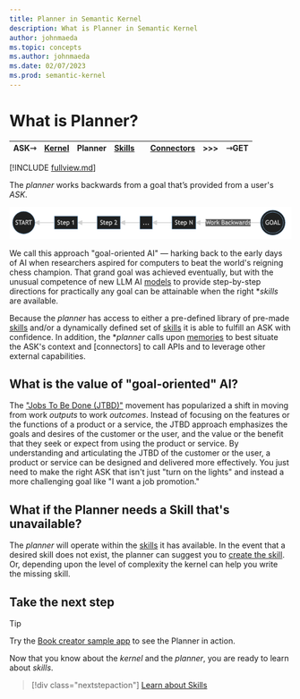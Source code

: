 ```yaml
---
title: Planner in Semantic Kernel
description: What is Planner in Semantic Kernel
author: johnmaeda
ms.topic: concepts
ms.author: johnmaeda
ms.date: 02/07/2023
ms.prod: semantic-kernel
---
```


# What is Planner?

| ASK⇾ | [Kernel](kernel) | Planner | [Skills](skills)| |[Connectors](Connectors) | >>>|  ⇾GET | 
|---|---|---|---|---|---|---|---|

[!INCLUDE [fullview.md](../includes/fullview.md)]

The _planner_ works backwards from a goal that’s provided from a user's _ASK_. 

![](../media/goaloriented.png)

We call this approach "goal-oriented AI" — harking back to the early days of AI when researchers aspired for computers to beat the world's reigning chess champion. That grand goal was achieved eventually, but with the unusual competence of new LLM AI [models](/semantic-kernel/concepts-ai/models) to provide step-by-step directions for practically any goal can be attainable when the right **skills* are available. 

Because the _planner_ has access to either a pre-defined library of pre-made [skills](/semantic-kernel/concepts-sk/skills) and/or a dynamically defined set of [skills](/semantic-kernel/concepts-sk/skills) it is able to fulfill an ASK with confidence. In addition, the **planner* calls upon [memories](/semantic-kernel/concepts-sk/memories) to best situate the ASK's context and [connectors] to call APIs and to leverage other external capabilities.

## What is the value of "goal-oriented" AI?

The ["Jobs To Be Done (JTBD)"](../support/bibliography#jobs-to-be-done) movement has popularized a shift in moving from work _outputs_ to work _outcomes_. Instead of focusing on the features or the functions of a product or a service, the JTBD approach emphasizes the goals and desires of the customer or the user, and the value or the benefit that they seek or expect from using the product or service. By understanding and articulating the JTBD of the customer or the user, a product or service can be designed and delivered more effectively. You just need to make the right ASK that isn't just "turn on the lights" and instead a more challenging goal like "I want a job promotion."

## What if the Planner needs a Skill that's unavailable?

The _planner_ will operate within the [skills](/semantic-kernel/concepts-sk/skills) it has available. In the event that a desired skill does not exist, the planner can suggest you to [create the skill](/semantic-kernel/concepts-sk/skills). Or, depending upon the level of complexity the kernel can help you write the missing skill.

## Take the next step

> [!TIP]
> Try the [Book creator sample app](/semantic-kernel/samples/bookcreator) to see the Planner in action.

Now that you know about the _kernel_ and the _planner_, you are ready to learn about _skills_.

> [!div class="nextstepaction"]
> [Learn about Skills](skills.md)
